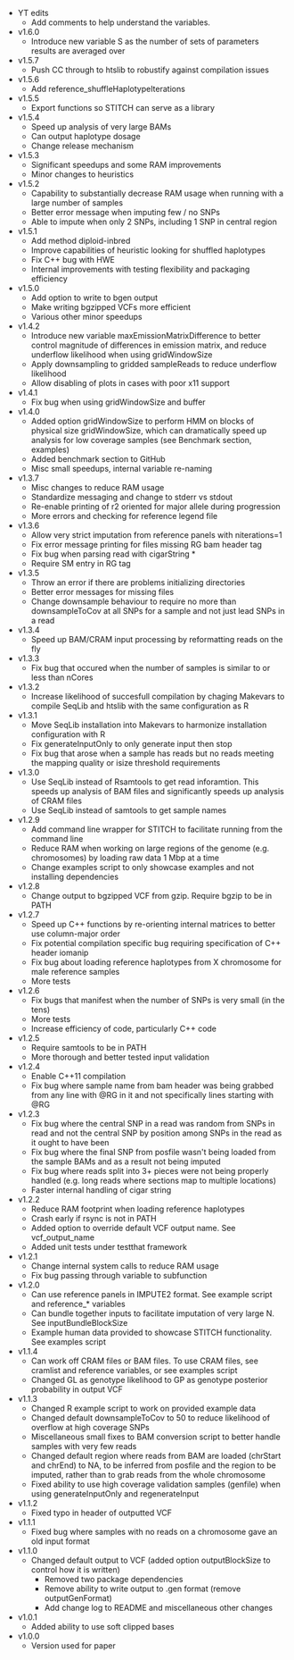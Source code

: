 * YT edits
	* Add comments to help understand the variables.
* v1.6.0
	* Introduce new variable S as the number of sets of parameters results are averaged over
* v1.5.7
	* Push CC through to htslib to robustify against compilation issues 
* v1.5.6
	* Add reference_shuffleHaplotypeIterations
* v1.5.5
	* Export functions so STITCH can serve as a library
* v1.5.4
	* Speed up analysis of very large BAMs
	* Can output haplotype dosage
	* Change release mechanism
* v1.5.3
	* Significant speedups and some RAM improvements
	* Minor changes to heuristics
* v1.5.2
	* Capability to substantially decrease RAM usage when running with a large number of samples
	* Better error message when imputing few / no SNPs
	* Able to impute when only 2 SNPs, including 1 SNP in central region
* v1.5.1
	* Add method diploid-inbred
	* Improve capabilities of heuristic looking for shuffled haplotypes
	* Fix C++ bug with HWE
	* Internal improvements with testing flexibility and packaging efficiency
* v1.5.0
	* Add option to write to bgen output
	* Make writing bgzipped VCFs more efficient
	* Various other minor speedups
* v1.4.2
	* Introduce new variable maxEmissionMatrixDifference to better control magnitude of differences in emission matrix, and reduce underflow likelihood when using gridWindowSize
	* Apply downsampling to gridded sampleReads to reduce underflow likelihood
	* Allow disabling of plots in cases with poor x11 support
* v1.4.1
	* Fix bug when using gridWindowSize and buffer
* v1.4.0
	* Added option gridWindowSize to perform HMM on blocks of physical size gridWindowSize, which can dramatically speed up analysis for low coverage samples (see Benchmark section, examples)
	* Added benchmark section to GitHub
	* Misc small speedups, internal variable re-naming
* v1.3.7
	* Misc changes to reduce RAM usage
	* Standardize messaging and change to stderr vs stdout
	* Re-enable printing of r2 oriented for major allele during progression
	* More errors and checking for reference legend file
* v1.3.6
	* Allow very strict imputation from reference panels with niterations=1
	* Fix error message printing for files missing RG bam header tag
	* Fix bug when parsing read with cigarString *
	* Require SM entry in RG tag
* v1.3.5
	* Throw an error if there are problems initializing directories
	* Better error messages for missing files
	* Change downsample behaviour to require no more than downsampleToCov at all SNPs for a sample and not just lead SNPs in a read
* v1.3.4
	* Speed up BAM/CRAM input processing by reformatting reads on the fly
* v1.3.3
	* Fix bug that occured when the number of samples is similar to or less than nCores
* v1.3.2
	* Increase likelihood of succesfull compilation by chaging Makevars to compile SeqLib and htslib with the same configuration as R
* v1.3.1
	* Move SeqLib installation into Makevars to harmonize installation configuration with R
	* Fix generateInputOnly to only generate input then stop
	* Fix bug that arose when a sample has reads but no reads meeting the mapping quality or isize threshold requirements
* v1.3.0
	* Use SeqLib instead of Rsamtools to get read inforamtion. This speeds up analysis of BAM files and significantly speeds up analysis of CRAM files
	* Use SeqLib instead of samtools to get sample names
* v1.2.9
	* Add command line wrapper for STITCH to facilitate running from the command line
	* Reduce RAM when working on large regions of the genome (e.g. chromosomes) by loading raw data 1 Mbp at a time
	* Change examples script to only showcase examples and not installing dependencies
* v1.2.8
	* Change output to bgzipped VCF from gzip. Require bgzip to be in PATH
* v1.2.7
	* Speed up C++ functions by re-orienting internal matrices to better use column-major order
	* Fix potential compilation specific bug requiring specification of C++ header iomanip
	* Fix bug about loading reference haplotypes from X chromosome for male reference samples
	* More tests
* v1.2.6
	* Fix bugs that manifest when the number of SNPs is very small (in the tens)
	* More tests
	* Increase efficiency of code, particularly C++ code
* v1.2.5
	* Require samtools to be in PATH
	* More thorough and better tested input validation
* v1.2.4
	* Enable C++11 compilation
	* Fix bug where sample name from bam header was being grabbed from any line with @RG in it and not specifically lines starting with @RG
* v1.2.3
	* Fix bug where the central SNP in a read was random from SNPs in read and not the central SNP by position among SNPs in the read as it ought to have been
	* Fix bug where the final SNP from posfile wasn't being loaded from the sample BAMs and as a result not being imputed
	* Fix bug where reads split into 3+ pieces were not being properly handled (e.g. long reads where sections map to multiple locations)
	* Faster internal handling of cigar string
* v1.2.2
	* Reduce RAM footprint when loading reference haplotypes
	* Crash early if rsync is not in PATH
	* Added option to override default VCF output name. See vcf_output_name
	* Added unit tests under testthat framework
* v1.2.1
	* Change internal system calls to reduce RAM usage
	* Fix bug passing through variable to subfunction
* v1.2.0
	* Can use reference panels in IMPUTE2 format. See example script and reference_* variables
	* Can bundle together inputs to facilitate imputation of very large N. See inputBundleBlockSize
	* Example human data provided to showcase STITCH functionality. See examples script
* v1.1.4
	* Can work off CRAM files or BAM files. To use CRAM files, see cramlist and reference variables, or see examples script
	* Changed GL as genotype likelihood to GP as genotype posterior probability in output VCF
* v1.1.3
	* Changed R example script to work on provided example data
	* Changed default downsampleToCov to 50 to reduce likelihood of overflow at high coverage SNPs
	* Miscellaneous small fixes to BAM conversion script to better handle samples with very few reads
	* Changed default region where reads from BAM are loaded (chrStart and chrEnd) to NA, to be inferred from posfile and the region to be imputed, rather than to grab reads from the whole chromosome
	* Fixed ability to use high coverage validation samples (genfile) when using generateInputOnly and regenerateInput
* v1.1.2
	* Fixed typo in header of outputted VCF
* v1.1.1
	* Fixed bug where samples with no reads on a chromosome gave an old input format
* v1.1.0
	* Changed default output to VCF (added option outputBlockSize to control how it is written)
        * Removed two package dependencies
        * Remove ability to write output to .gen format (remove outputGenFormat)
        * Add change log to README and miscellaneous other changes
* v1.0.1
	* Added ability to use soft clipped bases
* v1.0.0
	* Version used for paper 

